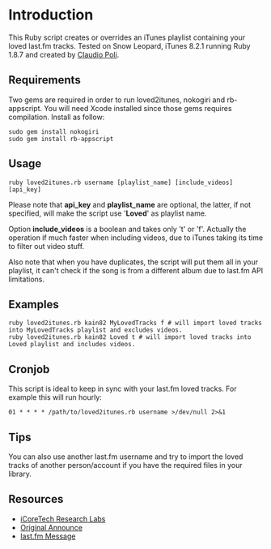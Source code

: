 # Introduction

This Ruby script creates or overrides an iTunes playlist containing your loved last.fm tracks.
Tested on Snow Leopard, iTunes 8.2.1 running Ruby 1.8.7 and created by [Claudio Poli](http://www.workingwithrails.com/person/7834-claudio-poli).

## Requirements

Two gems are required in order to run loved2itunes, nokogiri and rb-appscript.
You will need Xcode installed since those gems requires compilation.
Install as follow:

    sudo gem install nokogiri
    sudo gem install rb-appscript

## Usage

    ruby loved2itunes.rb username [playlist_name] [include_videos] [api_key]

Please note that __api\_key__ and __playlist\_name__ are optional, the latter, if not specified, will make the script use '__Loved__' as playlist name.

Option __include\_videos__ is a boolean and takes only 't' or 'f'. Actually the operation if much faster when including videos, due to iTunes taking its time to filter out video stuff.

Also note that when you have duplicates, the script will put them all in your playlist, it can't check if the song is from a different album due to last.fm API limitations.

## Examples

    ruby loved2itunes.rb kain82 MyLovedTracks f # will import loved tracks into MyLovedTracks playlist and excludes videos.
    ruby loved2itunes.rb kain82 Loved t # will import loved tracks into Loved playlist and includes videos.

## Cronjob

This script is ideal to keep in sync with your last.fm loved tracks.
For example this will run hourly:

    01 * * * * /path/to/loved2itunes.rb username >/dev/null 2>&1

## Tips

You can also use another last.fm username and try to import the loved tracks of another person/account if you have the required files in your library.

## Resources

* [iCoreTech Research Labs](http://www.icoretech.org)
* [Original Announce](http://www.icoretech.org/2009/09/last-fm-loved-tracks-to-itunes/)
* [last.fm Message](http://www.last.fm/forum/21716/_/448880/2#f10474933)

[Claudio Poli]: http://www.icoretech.org